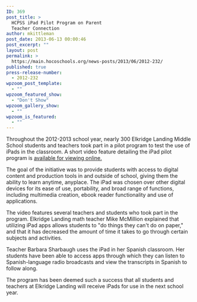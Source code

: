 ```yaml
---
ID: 369
post_title: >
  HCPSS iPad Pilot Program on Parent
  Teacher Connection
author: mkittleman
post_date: 2013-06-13 00:00:46
post_excerpt: ""
layout: post
permalink: >
  https://main.hocoschools.org/news-posts/2013/06/2012-232/
published: true
press-release-number:
  - 2012-232
wpzoom_post_template:
  - ""
wpzoom_featured_show:
  - "Don't Show"
wpzoom_gallery_show:
  - ""
wpzoom_is_featured:
  - ""
---
```

Throughout the 2012-2013 school year, nearly 300 Elkridge Landing Middle School students and teachers took part in a pilot program to test the use of  iPads in the classroom. A short video feature detailing the iPad pilot program is <a href="http://hcpsstv.granicus.com/MediaPlayer.php?view_id=2&amp;clip_id=993" target="_blank">available for viewing online.</a>

The goal of the initiative was to provide students with access to digital content and production tools in and outside of school, giving them the ability to learn anytime, anyplace. The iPad was chosen over other digital devices for its ease of use, portability, and broad range of functions, including multimedia creation, ebook reader functionality and use of applications.

The video features several teachers and students who took part in the program. Elkridge Landing math teacher Mike McMillion explained that utilizing iPad apps allows students to "do things they can't do on paper," and that it has decreased the amount of time it takes to go through certain subjects and activities.

Teacher Barbara Sharbaugh uses the iPad in her Spanish classroom. Her students have been able to access apps through which they can listen to Spanish-language radio broadcasts and view the transcripts in Spanish to follow along.

The program has been deemed such a success that all students and teachers at Elkridge Landing will receive iPads for use in the next school year.